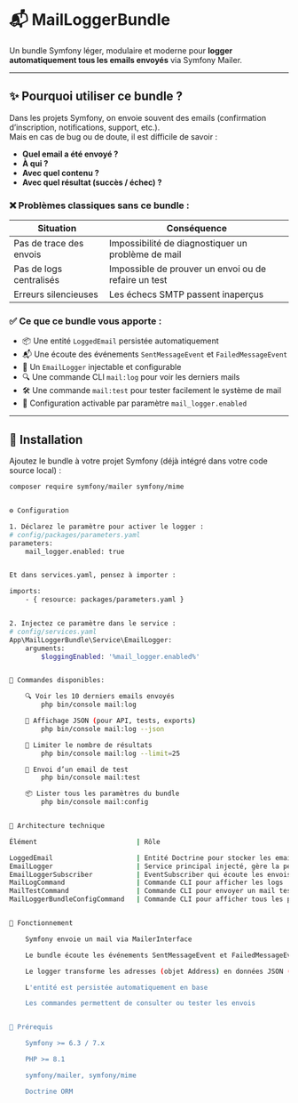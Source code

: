 # 📬 MailLoggerBundle

Un bundle Symfony léger, modulaire et moderne pour **logger automatiquement tous les emails envoyés** via Symfony Mailer.

---

## ✨ Pourquoi utiliser ce bundle ?

Dans les projets Symfony, on envoie souvent des emails (confirmation d’inscription, notifications, support, etc.).  
Mais en cas de bug ou de doute, il est difficile de savoir :

- **Quel email a été envoyé ?**
- **À qui ?**
- **Avec quel contenu ?**
- **Avec quel résultat (succès / échec) ?**

### ❌ Problèmes classiques sans ce bundle :

| Situation | Conséquence |
|----------|-------------|
| Pas de trace des envois | Impossibilité de diagnostiquer un problème de mail |
| Pas de logs centralisés | Impossible de prouver un envoi ou de refaire un test |
| Erreurs silencieuses | Les échecs SMTP passent inaperçus |

### ✅ Ce que ce bundle vous apporte :

- 📦 Une entité `LoggedEmail` persistée automatiquement
- 📬 Une écoute des événements `SentMessageEvent` et `FailedMessageEvent`
- 🧠 Un `EmailLogger` injectable et configurable
- 🔍 Une commande CLI `mail:log` pour voir les derniers mails
- 🛠 Une commande `mail:test` pour tester facilement le système de mail
- 🔄 Configuration activable par paramètre `mail_logger.enabled`

---

## 🔧 Installation

Ajoutez le bundle à votre projet Symfony (déjà intégré dans votre code source local) :

```bash
composer require symfony/mailer symfony/mime


⚙️ Configuration

1. Déclarez le paramètre pour activer le logger :
# config/packages/parameters.yaml
parameters:
    mail_logger.enabled: true


Et dans services.yaml, pensez à importer :

imports:
    - { resource: packages/parameters.yaml }


2. Injectez ce paramètre dans le service :
# config/services.yaml
App\MailLoggerBundle\Service\EmailLogger:
    arguments:
        $loggingEnabled: '%mail_logger.enabled%'


🧪 Commandes disponibles:

    🔍 Voir les 10 derniers emails envoyés
        php bin/console mail:log

    🧾 Affichage JSON (pour API, tests, exports)
        php bin/console mail:log --json

    🔢 Limiter le nombre de résultats
        php bin/console mail:log --limit=25

    🧪 Envoi d’un email de test
        php bin/console mail:test

    📦 Lister tous les paramètres du bundle
        php bin/console mail:config


🧠 Architecture technique

Élément                         | Rôle

LoggedEmail                     | Entité Doctrine pour stocker les emails
EmailLogger                     | Service principal injecté, gère la persistance
EmailLoggerSubscriber           | EventSubscriber qui écoute les envois de mails
MailLogCommand                  | Commande CLI pour afficher les logs
MailTestCommand                 | Commande CLI pour envoyer un mail test
MailLoggerBundleConfigCommand   | Commande CLI pour afficher tous les paramètres du bundle


🧰 Fonctionnement

    Symfony envoie un mail via MailerInterface

    Le bundle écoute les événements SentMessageEvent et FailedMessageEvent

    Le logger transforme les adresses (objet Address) en données JSON (name + email)

    L'entité est persistée automatiquement en base

    Les commandes permettent de consulter ou tester les envois


📌 Prérequis

    Symfony >= 6.3 / 7.x

    PHP >= 8.1

    symfony/mailer, symfony/mime

    Doctrine ORM